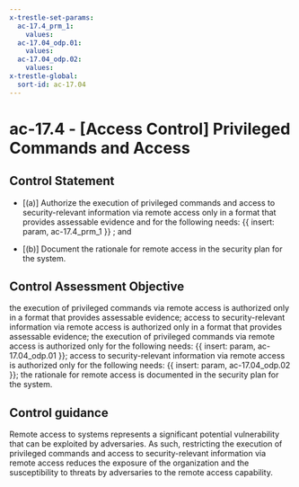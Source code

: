 ```yaml
---
x-trestle-set-params:
  ac-17.4_prm_1:
    values:
  ac-17.04_odp.01:
    values:
  ac-17.04_odp.02:
    values:
x-trestle-global:
  sort-id: ac-17.04
---
```


# ac-17.4 - \[Access Control\] Privileged Commands and Access

## Control Statement

- \[(a)\] Authorize the execution of privileged commands and access to security-relevant information via remote access only in a format that provides assessable evidence and for the following needs: {{ insert: param, ac-17.4_prm_1 }} ; and

- \[(b)\] Document the rationale for remote access in the security plan for the system.

## Control Assessment Objective

the execution of privileged commands via remote access is authorized only in a format that provides assessable evidence;
access to security-relevant information via remote access is authorized only in a format that provides assessable evidence;
the execution of privileged commands via remote access is authorized only for the following needs: {{ insert: param, ac-17.04_odp.01 }};
access to security-relevant information via remote access is authorized only for the following needs: {{ insert: param, ac-17.04_odp.02 }};
the rationale for remote access is documented in the security plan for the system.

## Control guidance

Remote access to systems represents a significant potential vulnerability that can be exploited by adversaries. As such, restricting the execution of privileged commands and access to security-relevant information via remote access reduces the exposure of the organization and the susceptibility to threats by adversaries to the remote access capability.
